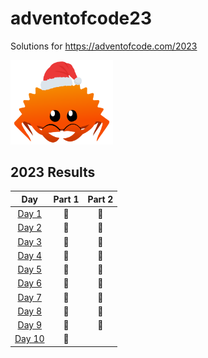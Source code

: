 # adventofcode23
Solutions for https://adventofcode.com/2023

<img src="./christmas_ferris.png" width="164">

<!--- advent_readme_stars table --->
## 2023 Results

| Day | Part 1 | Part 2 |
| :---: | :---: | :---: |
| [Day 1](https://adventofcode.com/2023/day/1) | 🦀 | 🦀 |
| [Day 2](https://adventofcode.com/2023/day/2) | 🦀 | 🦀 |
| [Day 3](https://adventofcode.com/2023/day/3) | 🦀 | 🦀 |
| [Day 4](https://adventofcode.com/2023/day/4) | 🦀 | 🦀 |
| [Day 5](https://adventofcode.com/2023/day/5) | 🦀 | 🦀 |
| [Day 6](https://adventofcode.com/2023/day/6) | 🦀 | 🦀 |
| [Day 7](https://adventofcode.com/2023/day/7) | 🦀 | 🦀 |
| [Day 8](https://adventofcode.com/2023/day/8) | 🦀 | 🦀 |
| [Day 9](https://adventofcode.com/2023/day/9) | 🦀 | 🦀 |
| [Day 10](https://adventofcode.com/2023/day/10) | 🦀 |   |
<!--- advent_readme_stars table --->

